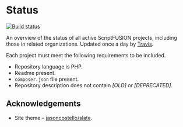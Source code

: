 Status
======

[![Build status][Build image]][Build]

An overview of the status of all active ScriptFUSION projects, including those in related organizations.
Updated once a day by [Travis][Build].

Each project must meet the following requirements to be included.

* Repository language is PHP.
* Readme present.
* `composer.json` file present.
* Repository description does not contain *[OLD]* or *[DEPRECATED]*.

Acknowledgements
----------------

 * Site theme &ndash; [jasoncostello/slate](https://github.com/jasoncostello/slate).

  [Build]: https://github.com/ScriptFUSION/Status/actions/workflows/CD.yml
  [Build image]: https://github.com/ScriptFUSION/Status/workflows/CD/badge.svg "Build status"
